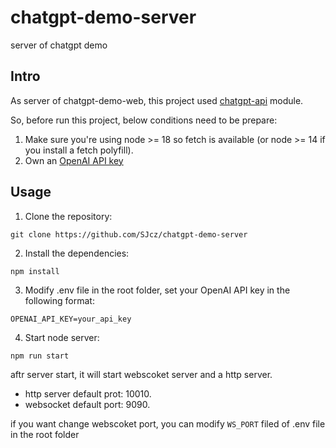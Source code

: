 # chatgpt-demo-server
server of chatgpt demo

## Intro
As server of chatgpt-demo-web, this project used [chatgpt-api](https://github.com/transitive-bullshit/chatgpt-api) module.

So, before run this project, below conditions need to be prepare:
1. Make sure you're using node >= 18 so fetch is available (or node >= 14 if you install a fetch polyfill).
2. Own an [OpenAI API key](https://platform.openai.com/overview)
 

## Usage
1. Clone the repository:  
```
git clone https://github.com/SJcz/chatgpt-demo-server
```

2. Install the dependencies:  
```
npm install
```

3. Modify .env file in the root folder, set your OpenAI API key in the following format:  
```
OPENAI_API_KEY=your_api_key
```

4. Start node server:  
```
npm run start
```

aftr server start, it will start webscoket server and a http server. 
* http server default prot: 10010. 
* websocket default port: 9090. 

if you want change webscoket port, you can modify `WS_PORT` filed of .env file in the root folder

